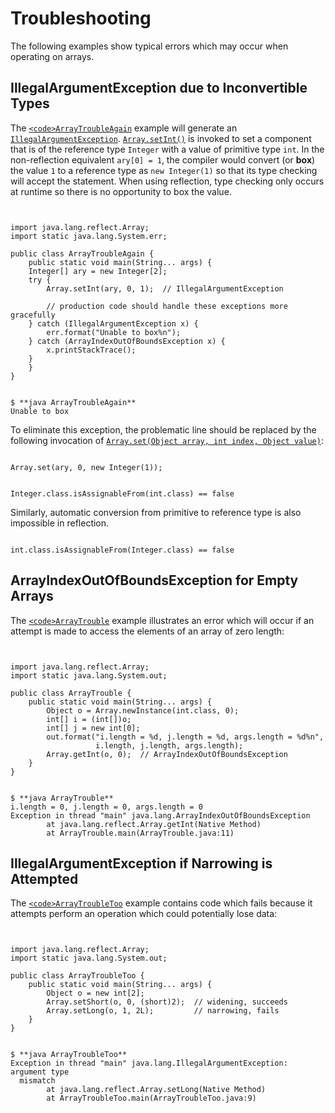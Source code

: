 
# Troubleshooting

The following examples show typical errors which may occur when operating on arrays.

## IllegalArgumentException due to Inconvertible Types

The 
[`<code>ArrayTroubleAgain`</code>](example/ArrayTroubleAgain.java) example will generate an 
[`IllegalArgumentException`](https://docs.oracle.com/javase/8/docs/api/java/lang/IllegalArgumentException.html). 
[`Array.setInt()`](https://docs.oracle.com/javase/8/docs/api/java/lang/reflect/Array.html#setInt-java.lang.Object-int-int-) is invoked to set a component that is of the reference type `Integer` with a value of primitive type `int`. In the non-reflection equivalent `ary[0] = 1`, the compiler would convert (or **box**) the value `1` to a reference type as `new Integer(1)` so that its type checking will accept the statement. When using reflection, type checking only occurs at runtime so there is no opportunity to box the value.

```


import java.lang.reflect.Array;
import static java.lang.System.err;

public class ArrayTroubleAgain {
    public static void main(String... args) {
	Integer[] ary = new Integer[2];
	try {
	    Array.setInt(ary, 0, 1);  // IllegalArgumentException

        // production code should handle these exceptions more gracefully
	} catch (IllegalArgumentException x) {
	    err.format("Unable to box%n");
	} catch (ArrayIndexOutOfBoundsException x) {
	    x.printStackTrace();
	}
    }
}

```

```

$ **java ArrayTroubleAgain**
Unable to box

```

To eliminate this exception, the problematic line should be replaced by the following invocation of 
[`Array.set(Object array, int index, Object value)`](https://docs.oracle.com/javase/8/docs/api/java/lang/reflect/Array.html#set-java.lang.Object-int-java.lang.Object-):

```

Array.set(ary, 0, new Integer(1));

```

```

Integer.class.isAssignableFrom(int.class) == false 

```

Similarly, automatic conversion from primitive to reference type is also impossible in reflection.

```

int.class.isAssignableFrom(Integer.class) == false

```

## ArrayIndexOutOfBoundsException for Empty Arrays

The 
[`<code>ArrayTrouble`</code>](example/ArrayTrouble.java) example illustrates an error which will occur if an attempt is made to access the elements of an array of zero length:

```


import java.lang.reflect.Array;
import static java.lang.System.out;

public class ArrayTrouble {
    public static void main(String... args) {
        Object o = Array.newInstance(int.class, 0);
        int[] i = (int[])o;
        int[] j = new int[0];
        out.format("i.length = %d, j.length = %d, args.length = %d%n",
                   i.length, j.length, args.length);
        Array.getInt(o, 0);  // ArrayIndexOutOfBoundsException
    }
}

```

```

$ **java ArrayTrouble**
i.length = 0, j.length = 0, args.length = 0
Exception in thread "main" java.lang.ArrayIndexOutOfBoundsException
        at java.lang.reflect.Array.getInt(Native Method)
        at ArrayTrouble.main(ArrayTrouble.java:11)

```

## IllegalArgumentException if Narrowing is Attempted

The 
[`<code>ArrayTroubleToo`</code>](example/ArrayTroubleToo.java) example contains code which fails because it attempts perform an operation which could potentially lose data:

```


import java.lang.reflect.Array;
import static java.lang.System.out;

public class ArrayTroubleToo {
    public static void main(String... args) {
        Object o = new int[2];
        Array.setShort(o, 0, (short)2);  // widening, succeeds
        Array.setLong(o, 1, 2L);         // narrowing, fails
    }
}

```

```

$ **java ArrayTroubleToo**
Exception in thread "main" java.lang.IllegalArgumentException: argument type
  mismatch
        at java.lang.reflect.Array.setLong(Native Method)
        at ArrayTroubleToo.main(ArrayTroubleToo.java:9)

```
